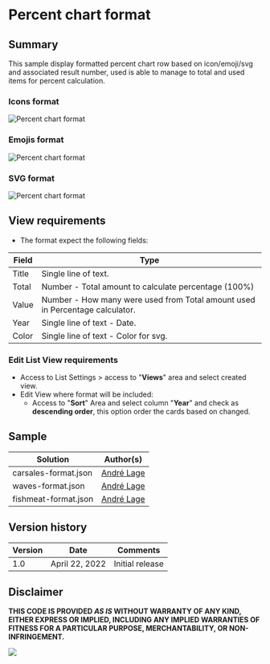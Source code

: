# Percent chart format

## Summary
This sample display formatted percent chart row based on icon/emoji/svg and associated result number, used is able to manage to total and used items for percent calculation. 

### Icons format
![Percent chart format](./assets/PercentageChart.gif)

### Emojis format
![Percent chart format](./assets/PercentageChart1.gif)

### SVG format
![Percent chart format](./assets/PercentageChart2.gif)

## View requirements
- The format expect the following fields:

Field |Type
--------|---------
Title | Single line of text.
Total | Number - Total amount to calculate percentage (100%)
Value | Number - How many were used from Total amount used in Percentage calculator.
Year | Single line of text - Date.
Color | Single line of text - Color for svg.

### Edit List View requirements

- Access to List Settings > access to "**Views**" area and select created view.
- Edit View where format will be included:
   - Access to "**Sort**" Area and select column "**Year**" and check as **descending order**, this option order the cards based on changed.

## Sample

Solution|Author(s)
--------|---------
carsales-format.json | [André Lage](https://github.com/aaclage)
waves-format.json | [André Lage](https://github.com/aaclage)
fishmeat-format.json | [André Lage](https://github.com/aaclage)

## Version history

Version|Date|Comments
-------|----|--------
1.0|April 22, 2022|Initial release


## Disclaimer
**THIS CODE IS PROVIDED *AS IS* WITHOUT WARRANTY OF ANY KIND, EITHER EXPRESS OR IMPLIED, INCLUDING ANY IMPLIED WARRANTIES OF FITNESS FOR A PARTICULAR PURPOSE, MERCHANTABILITY, OR NON-INFRINGEMENT.**

<img src="https://pnptelemetry.azurewebsites.net/list-formatting/view-samples/percent-chart-format" />